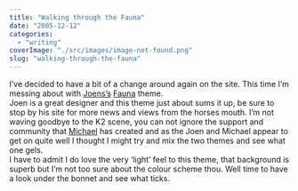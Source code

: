 ```yaml
---
title: "Walking through the Fauna"
date: "2005-12-12"
categories: 
  - "writing"
coverImage: "./src/images/image-not-found.png"
slug: "walking-through-the-fauna"
---
```


I’ve decided to have a bit of a change around again on the site. This time I’m messing about with [Joens’s](http://www.noscope.com) [Fauna](http://www.noscope.com/fauna/) theme.  
Joen is a great designer and this theme just about sums it up, be sure to stop by his site for more news and views from the horses mouth. I’m not waving goodbye to the K2 scene, you can not ignore the support and community that [Michael](http://www.binarybonsai.com) has created and as the Joen and Michael appear to get on quite well I thought I might try and mix the two themes and see what one gels.  
I have to admit I do love the very ‘light’ feel to this theme, that background is superb but I’m not too sure about the colour scheme thou. Well time to have a look under the bonnet and see what ticks.
